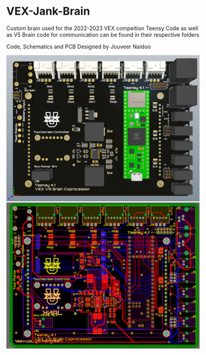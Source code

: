 # VEX-Jank-Brain
Custom brain used for the 2022-2023 VEX compeition
Teensy Code as well as V5 Brain code for communication can be found in their respective folders

Code, Schematics and PCB Designed by Jouveer Naidoo

![Jank Brain 3D](/JBrain%203D.png)
![Jank Brain 2D](/JBrain%202D.png)

